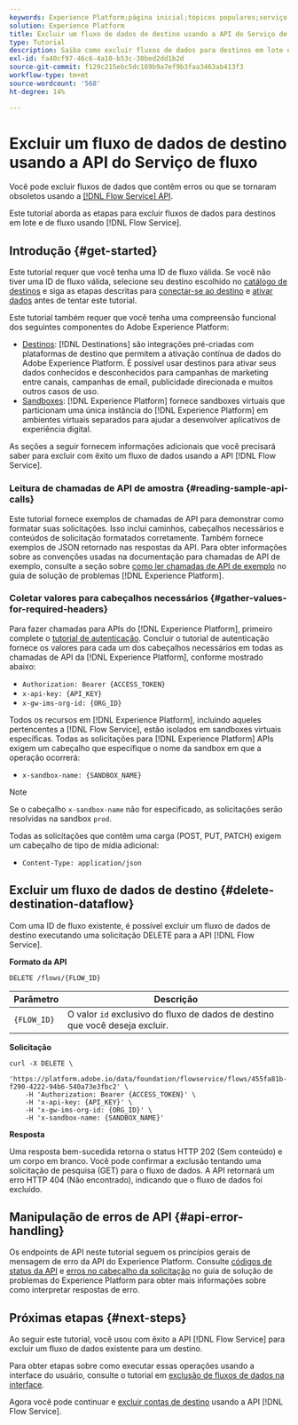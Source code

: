 ```yaml
---
keywords: Experience Platform;página inicial;tópicos populares;serviço de fluxo;API;api;excluir;excluir fluxos de dados de destino
solution: Experience Platform
title: Excluir um fluxo de dados de destino usando a API do Serviço de fluxo
type: Tutorial
description: Saiba como excluir fluxos de dados para destinos em lote e de transmissão usando a API de serviço de fluxo.
exl-id: fa40cf97-46c6-4a10-b53c-30bed2dd1b2d
source-git-commit: f129c215ebc5dc169b9a7ef9b3faa3463ab413f3
workflow-type: tm+mt
source-wordcount: '568'
ht-degree: 14%

---
```


# Excluir um fluxo de dados de destino usando a API do Serviço de fluxo

Você pode excluir fluxos de dados que contêm erros ou que se tornaram obsoletos usando a [[!DNL Flow Service] API](https://www.adobe.io/experience-platform-apis/references/flow-service/).

Este tutorial aborda as etapas para excluir fluxos de dados para destinos em lote e de fluxo usando [!DNL Flow Service].

## Introdução {#get-started}

Este tutorial requer que você tenha uma ID de fluxo válida. Se você não tiver uma ID de fluxo válida, selecione seu destino escolhido no [catálogo de destinos](../catalog/overview.md) e siga as etapas descritas para [conectar-se ao destino](../ui/connect-destination.md) e [ativar dados](../ui/activation-overview.md) antes de tentar este tutorial.

Este tutorial também requer que você tenha uma compreensão funcional dos seguintes componentes do Adobe Experience Platform:

* [Destinos](../home.md): [!DNL Destinations] são integrações pré-criadas com plataformas de destino que permitem a ativação contínua de dados do Adobe Experience Platform. É possível usar destinos para ativar seus dados conhecidos e desconhecidos para campanhas de marketing entre canais, campanhas de email, publicidade direcionada e muitos outros casos de uso.
* [Sandboxes](../../sandboxes/home.md): [!DNL Experience Platform] fornece sandboxes virtuais que particionam uma única instância do [!DNL Experience Platform] em ambientes virtuais separados para ajudar a desenvolver aplicativos de experiência digital.

As seções a seguir fornecem informações adicionais que você precisará saber para excluir com êxito um fluxo de dados usando a API [!DNL Flow Service].

### Leitura de chamadas de API de amostra {#reading-sample-api-calls}

Este tutorial fornece exemplos de chamadas de API para demonstrar como formatar suas solicitações. Isso inclui caminhos, cabeçalhos necessários e conteúdos de solicitação formatados corretamente. Também fornece exemplos de JSON retornado nas respostas da API. Para obter informações sobre as convenções usadas na documentação para chamadas de API de exemplo, consulte a seção sobre [como ler chamadas de API de exemplo](../../landing/troubleshooting.md#how-do-i-format-an-api-request) no guia de solução de problemas [!DNL Experience Platform].

### Coletar valores para cabeçalhos necessários {#gather-values-for-required-headers}

Para fazer chamadas para APIs do [!DNL Experience Platform], primeiro complete o [tutorial de autenticação](https://www.adobe.com/go/platform-api-authentication-en). Concluir o tutorial de autenticação fornece os valores para cada um dos cabeçalhos necessários em todas as chamadas de API da [!DNL Experience Platform], conforme mostrado abaixo:

* `Authorization: Bearer {ACCESS_TOKEN}`
* `x-api-key: {API_KEY}`
* `x-gw-ims-org-id: {ORG_ID}`

Todos os recursos em [!DNL Experience Platform], incluindo aqueles pertencentes a [!DNL Flow Service], estão isolados em sandboxes virtuais específicas. Todas as solicitações para [!DNL Experience Platform] APIs exigem um cabeçalho que especifique o nome da sandbox em que a operação ocorrerá:

* `x-sandbox-name: {SANDBOX_NAME}`

>[!NOTE]
>
>Se o cabeçalho `x-sandbox-name` não for especificado, as solicitações serão resolvidas na sandbox `prod`.

Todas as solicitações que contêm uma carga (POST, PUT, PATCH) exigem um cabeçalho de tipo de mídia adicional:

* `Content-Type: application/json`

## Excluir um fluxo de dados de destino {#delete-destination-dataflow}

Com uma ID de fluxo existente, é possível excluir um fluxo de dados de destino executando uma solicitação DELETE para a API [!DNL Flow Service].

**Formato da API**

```http
DELETE /flows/{FLOW_ID}
```

| Parâmetro | Descrição |
| --------- | ----------- |
| `{FLOW_ID}` | O valor `id` exclusivo do fluxo de dados de destino que você deseja excluir. |

**Solicitação**

```shell
curl -X DELETE \
    'https://platform.adobe.io/data/foundation/flowservice/flows/455fa81b-f290-4222-94b6-540a73e3fbc2' \
    -H 'Authorization: Bearer {ACCESS_TOKEN}' \
    -H 'x-api-key: {API_KEY}' \
    -H 'x-gw-ims-org-id: {ORG_ID}' \
    -H 'x-sandbox-name: {SANDBOX_NAME}'
```

**Resposta**

Uma resposta bem-sucedida retorna o status HTTP 202 (Sem conteúdo) e um corpo em branco. Você pode confirmar a exclusão tentando uma solicitação de pesquisa (GET) para o fluxo de dados. A API retornará um erro HTTP 404 (Não encontrado), indicando que o fluxo de dados foi excluído.

## Manipulação de erros de API {#api-error-handling}

Os endpoints de API neste tutorial seguem os princípios gerais de mensagem de erro da API do Experience Platform. Consulte [códigos de status da API](/help/landing/troubleshooting.md#api-status-codes) e [erros no cabeçalho da solicitação](/help/landing/troubleshooting.md#request-header-errors) no guia de solução de problemas do Experience Platform para obter mais informações sobre como interpretar respostas de erro.

## Próximas etapas {#next-steps}

Ao seguir este tutorial, você usou com êxito a API [!DNL Flow Service] para excluir um fluxo de dados existente para um destino.

Para obter etapas sobre como executar essas operações usando a interface do usuário, consulte o tutorial em [exclusão de fluxos de dados na interface](../ui/delete-destinations.md).

Agora você pode continuar e [excluir contas de destino](/help/destinations/api/delete-destination-account.md) usando a API [!DNL Flow Service].
